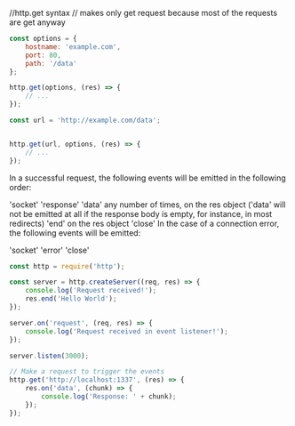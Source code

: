 //http.get syntax
// makes only get request because most of the requests are get anyway
```js
const options = {
    hostname: 'example.com',
    port: 80,
    path: '/data'
};

http.get(options, (res) => {
    // ...
});
```
```js
const url = 'http://example.com/data';


http.get(url, options, (res) => {
    // ... 
});
```


In a successful request, the following events will be emitted in the following order:

'socket'
'response'
    'data' any number of times, on the res object ('data' will not be emitted at all if the response body is empty, for instance, in most redirects)
    'end' on the res object
'close'
In the case of a connection error, the following events will be emitted:

'socket'
'error'
'close'

```js
const http = require('http');

const server = http.createServer((req, res) => {
    console.log('Request received!');
    res.end('Hello World');
});

server.on('request', (req, res) => {
    console.log('Request received in event listener!');
});

server.listen(3000);

// Make a request to trigger the events
http.get('http://localhost:1337', (res) => {
    res.on('data', (chunk) => {
        console.log('Response: ' + chunk);
    });
});
```